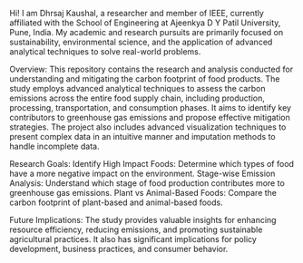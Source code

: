 Hi! I am Dhrsaj Kaushal, a researcher and member of IEEE, currently affiliated with the School of Engineering at Ajeenkya D Y Patil University, Pune, India. My academic and research pursuits are primarily focused on sustainability, environmental science, and the application of advanced analytical techniques to solve real-world problems.

Overview:
This repository contains the research and analysis conducted for understanding and mitigating the carbon footprint of food products. The study employs advanced analytical techniques to assess the carbon emissions across the entire food supply chain, including production, processing, transportation, and consumption phases. It aims to identify key contributors to greenhouse gas emissions and propose effective mitigation strategies. The project also includes advanced visualization techniques to present complex data in an intuitive manner and imputation methods to handle incomplete data.

Research Goals:
Identify High Impact Foods: Determine which types of food have a more negative impact on the environment.
Stage-wise Emission Analysis: Understand which stage of food production contributes more to greenhouse gas emissions.
Plant vs Animal-Based Foods: Compare the carbon footprint of plant-based and animal-based foods.

Future Implications:
The study provides valuable insights for enhancing resource efficiency, reducing emissions, and promoting sustainable agricultural practices. It also has significant implications for policy development, business practices, and consumer behavior.
